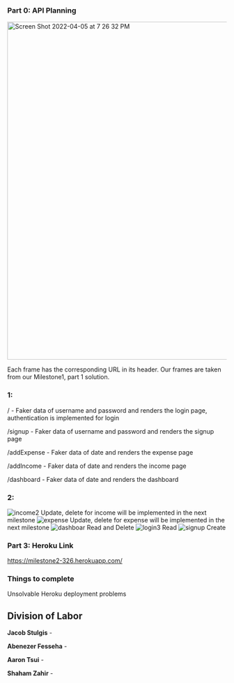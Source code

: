### Part 0: API Planning

<img width="774" alt="Screen Shot 2022-04-05 at 7 26 32 PM" src="https://user-images.githubusercontent.com/77024369/161867114-b3203ace-8151-4ee8-9c02-83d3d6e6f421.png">

Each frame has the corresponding URL in its header. Our frames are taken from our Milestone1, part 1 solution. 

### 1:
/ - Faker data of username and password and renders the login page, authentication is implemented for login

/signup - Faker data of username and password and renders the signup page

/addExpense - Faker data of date and renders the expense page

/addIncome - Faker data of date and renders the income page

/dashboard - Faker data of date and renders the dashboard

### 2:

![income2](https://user-images.githubusercontent.com/61201778/164344522-830e3bf4-c052-46ef-ae92-710fe40dc05d.png)
Update, delete for income will be implemented in the next milestone
![expense](https://user-images.githubusercontent.com/61201778/164344543-01674e2c-761e-4e58-b99d-0cd4f8b57302.png)
Update, delete for expense will be implemented in the next milestone
![dashboar](https://user-images.githubusercontent.com/61201778/164344557-c042e072-16af-4b0f-9878-becf9a67f4e9.png)
Read and Delete
![login3](https://user-images.githubusercontent.com/61201778/164344572-ac0276e4-cf58-442b-9ba9-dd9600d694a8.png)
Read
![signup](https://user-images.githubusercontent.com/61201778/164344606-619b85d5-bfda-441b-9d26-943db3ff4fc7.png)
Create
### Part 3: Heroku Link

https://milestone2-326.herokuapp.com/

### Things to complete
Unsolvable Heroku deployment problems

## Division of Labor

**Jacob Stulgis** - 

**Abenezer Fesseha** - 

**Aaron Tsui** - 

**Shaham Zahir** - 
